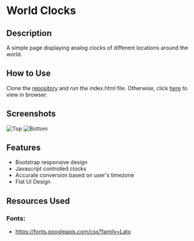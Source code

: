 # World Clocks

## Description
A simple page displaying analog clocks of different locations around the world.

## How to Use
Clone the [repository](https://github.com/mjbuchman/world-clocks) and run the index.html file. Otherwise, click [here](http://worldclocks.atwebpages.com/) to view in browser.

## Screenshots
![Top](https://i.postimg.cc/Rh8xMBWW/World_Clocks_-_Top.jpg)
![Bottom](https://i.postimg.cc/vTDdFBZR/World_Clocks_-_Bottom.jpg)

## Features
- Bootstrap responsive design
- Javascript controlled clocks
- Accurate conversion based on user's timezone
- Flat UI Design

## Resources Used
### Fonts:
- https://fonts.googleapis.com/css?family=Lato
